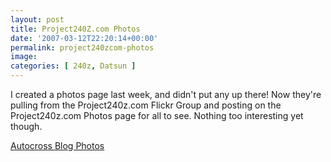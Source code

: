 ```yaml
---
layout: post
title: Project240Z.com Photos
date: '2007-03-12T22:20:14+00:00'
permalink: project240zcom-photos
image: 
categories: [ 240z, Datsun ]
---
```

I created a photos page last week, and didn't put any up there! Now they're pulling from the Project240z.com Flickr Group and posting on the Project240z.com Photos page for all to see. Nothing too interesting yet though.

[Autocross Blog Photos](/photos)
